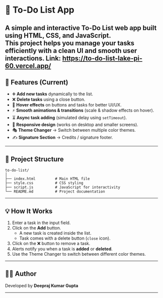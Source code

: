 # 📝 To-Do List App

A simple and interactive **To-Do List web app** built using **HTML, CSS, and JavaScript**.  
This project helps you manage your tasks efficiently with a clean UI and smooth user interactions.
Link: https://to-do-list-lake-pi-60.vercel.app/
---

## 🚀 Features (Current)
- ➕ **Add new tasks** dynamically to the list.  
- ❌ **Delete tasks** using a close button.  
- 🎨 **Hover effects** on buttons and tasks for better UI/UX.  
- ⚡ **Smooth animations & transitions** (scale & shadow effects on hover).  
- ⏳ **Async task adding** (simulated delay using `setTimeout`).  
- 📱 **Responsive design** (works on desktop and smaller screens).
- 🎭 **Theme Changer** → Switch between multiple color themes.
- ✍️ **Signature Section** → Credits / signature footer.

---

## 📂 Project Structure
    to-do-list/
    │
    ├── index.html         # Main HTML file
    ├── style.css          # CSS styling
    ├── script.js          # JavaScript for interactivity
    └── README.md          # Project documentation

---

## 💡 How It Works
1. Enter a task in the input field.  
2. Click on the **Add** button.  
   - A new task is created inside the list.  
   - Task comes with a delete button (`close` icon).  
3. Click on the ❌ button to remove a task.  
4. Alerts notify you when a task is **added** or **deleted**.  
6. Use the Theme Changer to switch between different color themes.
---

## 👨‍💻 Author
Developed by **Deepraj Kumar Gupta**  

---
